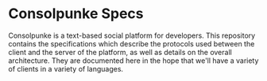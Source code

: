 # Consolpunke Specs

Consolpunke is a text-based social platform for developers. This repository contains
the specifications which describe the protocols used between the client and the server
of the platform, as well as details on the overall architecture. They are documented
here in the hope that we'll have a variety of clients in a variety of languages.
